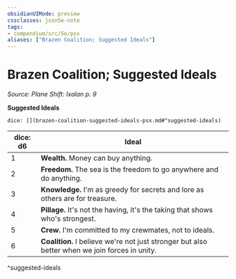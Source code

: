```yaml
---
obsidianUIMode: preview
cssclasses: json5e-note
tags:
- compendium/src/5e/psx
aliases: ["Brazen Coalition; Suggested Ideals"]
---
```

# Brazen Coalition; Suggested Ideals
*Source: Plane Shift: Ixalan p. 9* 

**Suggested Ideals**

`dice: [](brazen-coalition-suggested-ideals-psx.md#^suggested-ideals)`

| dice: d6 | Ideal |
|----------|-------|
| 1 | **Wealth.** Money can buy anything. |
| 2 | **Freedom.** The sea is the freedom to go anywhere and do anything. |
| 3 | **Knowledge.** I'm as greedy for secrets and lore as others are for treasure. |
| 4 | **Pillage.** It's not the having, it's the taking that shows who's strongest. |
| 5 | **Crew.** I'm committed to my crewmates, not to ideals. |
| 6 | **Coalition.** I believe we're not just stronger but also better when we join forces in unity. |
^suggested-ideals